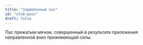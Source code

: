 ```yaml
---
title: "Защемленный пас"
id: "stub-pass"
draft: false
---
```


Пас прижатым мячом, совершенный в результате приложения направленной вниз
прижимающей силы.